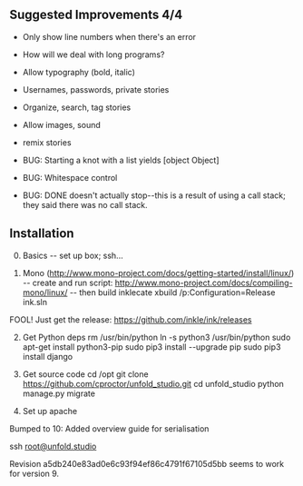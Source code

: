 
## Suggested Improvements 4/4
- Only show line numbers when there's an error
- How will we deal with long programs?
- Allow typography (bold, italic)
- Usernames, passwords, private stories
- Organize, search, tag stories
- Allow images, sound
- remix stories

- BUG: Starting a knot with a list yields [object Object]
- BUG: Whitespace control 
- BUG: DONE doesn't actually stop--this is a result of using a call stack; they said there
  was no call stack. 
 
## Installation

0. Basics
-- set up box; ssh...

1. Mono (http://www.mono-project.com/docs/getting-started/install/linux/)
-- create and run script: 
http://www.mono-project.com/docs/compiling-mono/linux/
-- then build inklecate
xbuild /p:Configuration=Release ink.sln 

FOOL! Just get the release: https://github.com/inkle/ink/releases

2. Get Python deps
rm /usr/bin/python
ln -s python3 /usr/bin/python
sudo apt-get install python3-pip
sudo pip3 install --upgrade pip
sudo pip3 install django

3. Get source code
cd /opt
git clone https://github.com/cproctor/unfold_studio.git
cd unfold_studio
python manage.py migrate

4. Set up apache


Bumped to 10: Added overview guide for serialisation

ssh root@unfold.studio

Revision a5db240e83ad0e6c93f94ef86c4791f67105d5bb seems to work for version 9.
